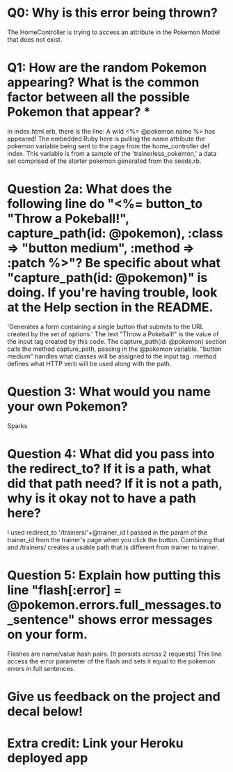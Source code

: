 # Q0: Why is this error being thrown?

The HomeController is trying to access an attribute in the Pokemon Model that does not exist.

# Q1: How are the random Pokemon appearing? What is the common factor between all the possible Pokemon that appear? *

In index.html.erb, there is the line:
A wild <%= @pokemon.name %> has appeared!
The embedded Ruby here is pulling the name attribute the pokemon variable being sent to the page from the home_controller def index. This variable is from a sample of the 'trainerless_pokemon,' a data set comprised of the starter pokemon generated from the seeds.rb.

# Question 2a: What does the following line do "<%= button_to "Throw a Pokeball!", capture_path(id: @pokemon), :class => "button medium", :method => :patch %>"? Be specific about what "capture_path(id: @pokemon)" is doing. If you're having trouble, look at the Help section in the README.

'Generates a form containing a single button that submits to the URL created by the set of options.' 
The text "Throw a Pokeball!" is the value of the input tag created by this code. The capture_path(id: @pokemon) section calls the method capture_path, passing in the @pokemon variable. "button medium" handles what classes will be assigned to the input tag. :method defines what HTTP verb will be used along with the path.

# Question 3: What would you name your own Pokemon?
Sparks

# Question 4: What did you pass into the redirect_to? If it is a path, what did that path need? If it is not a path, why is it okay not to have a path here?
I used 
redirect_to '/trainers/'+@trainer_id
I passed in the param of the trainer_id from the trainer's page when you click the button. Combining that and /trainers/ creates a usable path that is different from trainer to trainer.

# Question 5: Explain how putting this line "flash[:error] = @pokemon.errors.full_messages.to_sentence" shows error messages on your form.
Flashes are name/value hash pairs. (It persists across 2 requests) This line access the error parameter of the flash and sets it equal to the pokemon errors in full sentences.


# Give us feedback on the project and decal below!

# Extra credit: Link your Heroku deployed app
